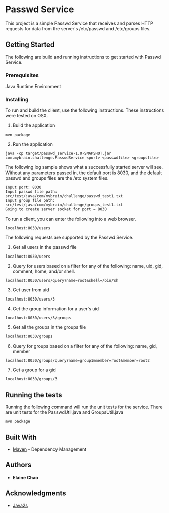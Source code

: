 # Passwd Service

This project is a simple Passwd Service that receives and parses HTTP requests for data from the server's /etc/passwd and /etc/groups files.

## Getting Started

The following are build and running instructions to get started with Passwd Service.

### Prerequisites

Java Runtime Environment

### Installing

To run and build the client, use the following instructions. These instructions were tested on OSX.

1. Build the application

```
mvn package
```
2. Run the application
```
java -cp target/passwd_service-1.0-SNAPSHOT.jar com.mybrain.challenge.PasswdService <port> <passwdfile> <groupsfile>
```

The following log sample shows what a successfully started server will see. Without any parameters passed in, the default port is 8030, and the default passwd and groups files are the /etc system files.

```
Input port: 8030
Input passwd file path: src/test/java/com/mybrain/challenge/passwd_test1.txt
Input group file path: src/test/java/com/mybrain/challenge/groups_test1.txt
Going to create server socket for port = 8030
```
To run a client, you can enter the following into a web browser.

```
localhost:8030/users
```

The following requests are supported by the Passwd Service.

1. Get all users in the passwd file
```
localhost:8030/users
```

2. Query for users based on a filter for any of the following: name, uid, gid, comment, home, and/or shell.
```
localhost:8030/users/query?name=root&shell=/bin/sh
```
3. Get user from uid
```
localhost:8030/users/3
```
4. Get the group information for a user's uid
```
localhost:8030/users/3/groups
```
5. Get all the groups in the groups file
```
localhost:8030/groups
```
6. Query for groups based on a filter for any of the following: name, gid, member
```
localhost:8030/groups/query?name=group1&member=root&member=root2
```
7. Get a group for a gid
```
localhost:8030/groups/3
```

## Running the tests

Running the following command will run the unit tests for the service. There are unit tests for the PasswdUtil.java and GroupsUtil.java
```
mvn package
```

## Built With

* [Maven](https://maven.apache.org/) - Dependency Management

## Authors

* **Elaine Chao**

## Acknowledgments

* [Java2s](http://www.java2s.com/Code/Java/Network-Protocol/AverysimpleWebserverWhenitreceivesaHTTPrequestitsendstherequestbackasthereply.htm)
